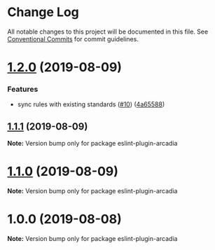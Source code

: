 # Change Log

All notable changes to this project will be documented in this file.
See [Conventional Commits](https://conventionalcommits.org) for commit guidelines.

# [1.2.0](https://github.com/salesmessage/javascript/compare/eslint-plugin-arcadia@1.1.1...eslint-plugin-arcadia@1.2.0) (2019-08-09)


### Features

* sync rules with existing standards ([#10](https://github.com/salesmessage/javascript/issues/10)) ([4a65588](https://github.com/salesmessage/javascript/commit/4a65588))





## [1.1.1](https://github.com/salesmessage/javascript/compare/eslint-plugin-arcadia@1.1.0...eslint-plugin-arcadia@1.1.1) (2019-08-09)

**Note:** Version bump only for package eslint-plugin-arcadia





# [1.1.0](https://github.com/salesmessage/javascript/compare/eslint-plugin-arcadia@1.0.0...eslint-plugin-arcadia@1.1.0) (2019-08-09)

**Note:** Version bump only for package eslint-plugin-arcadia





# 1.0.0 (2019-08-08)

**Note:** Version bump only for package eslint-plugin-arcadia
